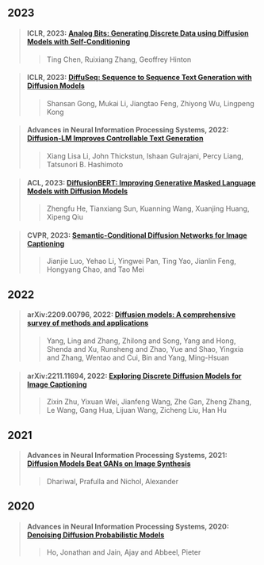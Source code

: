 ## 2023 

> #### ICLR, 2023: [Analog Bits: Generating Discrete Data using Diffusion Models with Self-Conditioning](paper/Chen%20%E7%AD%89%20-%202023%20-%20Analog%20Bits%20Generating%20Discrete%20Data%20using%20Diffus.pdf)
>
>> Ting Chen, Ruixiang Zhang, Geoffrey Hinton
>>

> #### ICLR, 2023: [DiffuSeq: Sequence to Sequence Text Generation with Diffusion Models](paper/Gong%20%E7%AD%89%20-%202023%20-%20DiffuSeq%20Sequence%20to%20Sequence%20Text%20Generation%20wit.pdf)
>
>> Shansan Gong, Mukai Li, Jiangtao Feng, Zhiyong Wu, Lingpeng Kong
>>

> #### Advances in Neural Information Processing Systems, 2022: [Diffusion-LM Improves Controllable Text Generation](paper/Li%20%E7%AD%89%20-%202022%20-%20Diffusion-LM%20Improves%20Controllable%20Text%20Generation.pdf)
>
>> Xiang Lisa Li, John Thickstun, Ishaan Gulrajani, Percy Liang, Tatsunori B. Hashimoto
>>

> #### ACL, 2023: [DiffusionBERT: Improving Generative Masked Language Models with Diffusion Models](paper/He%20%E7%AD%89%20-%202022%20-%20DiffusionBERT%20Improving%20Generative%20Masked%20Languag.pdf)
>
>> Zhengfu He, Tianxiang Sun, Kuanning Wang, Xuanjing Huang, Xipeng Qiu
>>

> #### CVPR, 2023: [Semantic-Conditional Diffusion Networks for Image Captioning](paper/Luo%20%E7%AD%89%20-%202022%20-%20Semantic-Conditional%20Diffusion%20Networks%20for%20Image%20.pdf)
>
>> Jianjie Luo, Yehao Li, Yingwei Pan, Ting Yao, Jianlin Feng, Hongyang Chao, and Tao Mei
>>

## 2022

> #### arXiv:2209.00796, 2022: [Diffusion models: A comprehensive survey of methods and applications](paper/DiffusionmodelsAcomprehensivesurveyofmethodsandapplications.pdf)
>
>> Yang, Ling and Zhang, Zhilong and Song, Yang and Hong, Shenda and Xu, Runsheng and Zhao, Yue and Shao, Yingxia and Zhang, Wentao and Cui, Bin and Yang, Ming-Hsuan
>>

> #### 	arXiv:2211.11694, 2022: [Exploring Discrete Diffusion Models for Image Captioning](paper/ExploringDiscreteDiffusionModelsforImageCaptioning.pdf)
>
>> Zixin Zhu, Yixuan Wei, Jianfeng Wang, Zhe Gan, Zheng Zhang, Le Wang, Gang Hua, Lijuan Wang, Zicheng Liu, Han Hu
>>

## 2021

> #### Advances in Neural Information Processing Systems, 2021: [Diffusion Models Beat GANs on Image Synthesis](paper/diffusion-models-beat-gans-on-image-synthesis-Paper.pdf)
>
>> Dhariwal, Prafulla and Nichol, Alexander
>>

## 2020

> #### Advances in Neural Information Processing Systems, 2020: [Denoising Diffusion Probabilistic Models](paper/denoising-diffusion-probabilistic-models-Paper.pdf)
>
>> Ho, Jonathan and Jain, Ajay and Abbeel, Pieter
>>
